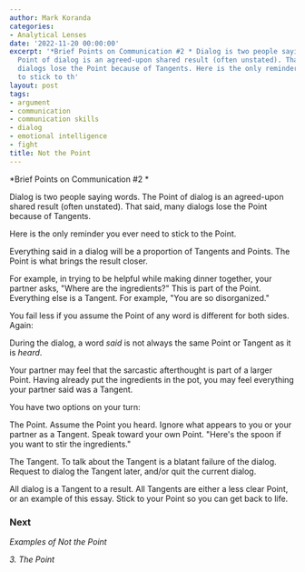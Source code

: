 ```yaml
---
author: Mark Koranda
categories:
- Analytical Lenses
date: '2022-11-20 00:00:00'
excerpt: '*Brief Points on Communication #2 * Dialog is two people saying words. The
  Point of dialog is an agreed-upon shared result (often unstated). That said, many
  dialogs lose the Point because of Tangents. Here is the only reminder you ever need
  to stick to th'
layout: post
tags:
- argument
- communication
- communication skills
- dialog
- emotional intelligence
- fight
title: Not the Point
---
```





*Brief Points on Communication #2 *

Dialog is two people saying words. The Point of dialog is an agreed-upon shared result (often unstated). That said, many dialogs lose the Point because of Tangents.

Here is the only reminder you ever need to stick to the Point. 

Everything said in a dialog will be a proportion of Tangents and Points. The Point is what brings the result closer. 

For example, in trying to be helpful while making dinner together, your partner asks, "Where are the ingredients?" This is part of the Point. Everything else is a Tangent. For example, "You are so disorganized." 

You fail less if you assume the Point of any word is different for both sides. Again:

During the dialog, a word *said* is not always the same Point or Tangent as it is *heard*. 

Your partner may feel that the sarcastic afterthought is part of a larger Point. Having already put the ingredients in the pot, you may feel everything your partner said was a Tangent. 

You have two options on your turn:

The Point. Assume the Point you heard. Ignore what appears to you or your partner as a Tangent. Speak toward your own Point. "Here's the spoon if you want to stir the ingredients."

The Tangent. To talk about the Tangent is a blatant failure of the dialog. Request to dialog the Tangent later, and/or quit the current dialog.

All dialog is a Tangent to a result. All Tangents are either a less clear Point, or an example of this essay. Stick to your Point so you can get back to life. 

### **Next**

*Examples of Not the Point*

*3. The Point*